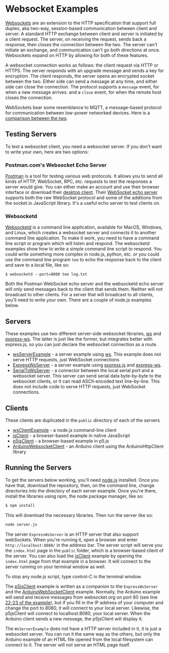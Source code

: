# Websocket Examples

[Websockets](https://developer.mozilla.org/en-US/docs/Web/API/WebSockets_API) are an extension to the HTTP specification that support full duplex, aka two-way, session-based communication between client and server. A standard HTTP exchange between client and server is initiated by a client request. The server, on receiving the request, sends back a response, then closes the connection between the two. The server can't initiate an exchange, and communication can't go both directions at once. Websockets expand on HTTP by allowing for both of these features. 

A websocket connection works as follows: the client request via HTTP or HTTPS. The server responds with an upgrade message and sends a key for encryption. The client responds, the server opens an encrypted socket between the two. Either side can send a message at any time, and either side can close the connection. The protocol supports a `message` event, for when a new message arrives. and a `close` event, for when the remote host closes the connection. 

WebSockets bear some resemblance to MQTT, a message-based protocol for communication between low-power networked devices. Here is a [comparison between the two](https://tigoe.github.io/mqtt-examples/mqtt-vs-websockets.html). 

## Testing Servers
To test a websocket client, you need a websocket server. If you don't want to write your own, here are two options:

### Postman.com's Websocket Echo Server
[Postman](https://www.postman.com/) is a tool for testing various web protocols. It allows you to send all kinds of HTTP, WebSocket, RPC, etc. requests to test the responses a server would give. You can either make an account and use their browser interface or download their [desktop client](https://www.postman.com/downloads/).  Their [WebSocket echo server](https://blog.postman.com/introducing-postman-websocket-echo-service/) supports both the raw WebSocket protocol and some of the additions from the socket.io JavaScript library. It's a useful echo server to test clients on.

### Websocketd
[Websocketd](http://websocketd.com/) is a command line application, available for MacOS, Windows, and
Linux, which creates a websocket server and connects it to another command line application. To make it work, you need to have a command line script or program which will listen and respond. The websocketd examples show how to write a simple command line script to respond. You could write something more complex in node.js, python, etc. or you could use the command line program `tee` to echo the response back to the client and save to a local file, like so:

````
$ websocketd --port=8080 tee log.txt
````
Both the Postman WebSocket echo server and the websocketd echo server will only send messages back to the client
that sends them. Neither will not broadcast to other clients. For a server that will broadcast to all clients, you'll need to write your own. There are a couple of node.js examples below.

## Servers

These examples use two different server-side websocket libraries, [ws](https://www.npmjs.com/package/ws) and [express-ws](https://www.npmjs.com/package/express-ws). The latter is just like the former, but integrates better with express.js, so you can just declare the websocket connection as a route. 

* [wsServerExample](https://github.com/tigoe/websocket-examples/tree/main/wsServerExample/) - a server example using [ws](https://www.npmjs.com/package/ws). This example does not serve HTTP requests, just WebSocket connections
* [ExpressWsServer](https://github.com/tigoe/websocket-examples/tree/main/ExpressWsServer/) - a server example using [express.js](https://expressjs.com/) and [express-ws](https://www.npmjs.com/package/express-ws). 
* [SerialToWsServer](https://github.com/tigoe/websocket-examples/tree/main/SerialToWsServer/) - a connector between the local serial port and a websocket server. This server can send serial data byte-by-byte to the websocket clients, or it can read ASCII-encoded text line-by-line. This does not include code to serve HTTP requests, just WebSocket connections. 

## Clients
These clients are duplicated in the `public` directory of each of the servers
* [wsClientExample](https://github.com/tigoe/websocket-examples/tree/main/wsClientExample/) - a node.js command-line client
* [jsClient](https://github.com/tigoe/websocket-examples/tree/main/jsClient/) - a browser-based example in native JavaScript
* [p5jsClient](https://github.com/tigoe/websocket-examples/tree/main/p5jsClient/) - a browser-based example in p5.js
* [ArduinoWebsocketClient](https://github.com/tigoe/websocket-examples/tree/main/ArduinoWebsocketClient/) - an Arduino client using the ArduinoHttpClient library


## Running the Servers
To get the servers below working, you'll need [node.js](https://www.nodejs.org) installed. Once you have that,  download the repository, then, on the command line, change directories into the directory of each server example. Once you're there, install the libraries using npm, the node package manager, like so:

````sh
$ npm install
````
This will download the necessary libraries. Then run the server like so:
````sh
node server.js
````

The  server `ExpressWsServer` is an HTTP server that also support webSockets. When you're running it, open a browser and enter `http://localhost:8080/` in the address bar. The server script will serve you the `index.html` page in the `public` folder, which is a browser-based client of the server. You can also load the [jsClient](jsClient) example by opening the `index.html` page from that example in a browser. It will connect to the server running on your terminal window as well. 

To stop any node.js script, type control-C in the terminal window. 

The [p5jsClient](p5jsClient) example is written as a companion to the `ExpressWsServer` and the [ArduinoWebSocketClient](https://github.com/tigoe/websocket-examples/blob/main/ArduinoWebsocketClient/ArduinoWebsocketClient.ino) example. Normally, the Arduino example will send and receive messages from websocket.org on port 80 (see line [22-23 of the example](https://github.com/tigoe/websocket-examples/blob/main/ArduinoWebsocketClient/ArduinoWebsocketClient.ino#L22)), but if you fill in the IP address of your computer and change the port to 8080, it will connect to your local server. Likewise, the p5jsClient will connect to localhost:8080, your local server. When the Arduino client sends a new message, the p5jsClient will display it. 

The `WsServerExample` does not have a HTTP server included in it, it is just a websocket server. You can run it the same way as the others, but only the Arduino example of an HTML file opened from the local filesystem can connect to it. The server will not serve an HTML page itself. 

